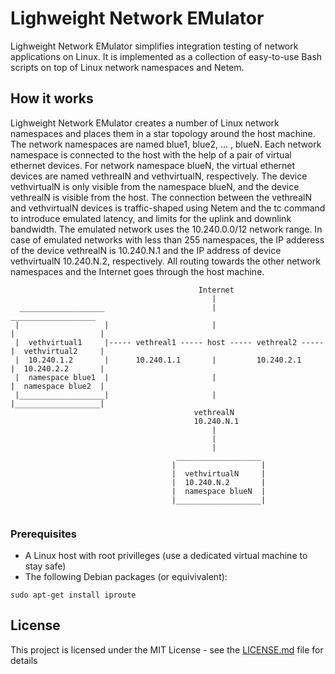 # Lighweight Network EMulator

Lighweight Network EMulator simplifies integration testing of network applications on Linux. It is implemented as a collection of easy-to-use 
Bash scripts on top of Linux network namespaces and Netem.

## How it works 
Lighweight Network EMulator creates a number of Linux network namespaces and places them in a star topology around the host machine. 
The network namespaces are named blue1, blue2, ... , blueN. Each network namespace is connected to the host with the help of a pair of virtual ethernet devices. For network namespace blueN, the virtual ethernet devices are named vethrealN and vethvirtualN, respectively. The device vethvirtualN is only visible
from the namespace blueN, and the device vethrealN is visible from the host. The connection between the vethrealN and vethvirtualN devices is traffic-shaped using Netem and the tc command to introduce emulated latency, and limits for the uplink and downlink bandwidth. The emulated network uses the 10.240.0.0/12 network range. In case of emulated  networks with less than 255 namespaces, the IP adderess of the device vethrealN is 10.240.N.1 and the IP address of device vethvirtualN 10.240.N.2, respectively. All routing towards the other network namespaces and the Internet goes through the host machine.






```
                                          Internet 
                                             |                                       
  ___________________                        |                         ___________________
 |                   |                       |                        |                   |
 |  vethvirtual1     |----- vethreal1 ----- host ----- vethreal2 -----|  vethvirtual2     |  
 |  10.240.1.2       |      10.240.1.1       |         10.240.2.1     |  10.240.2.2       |
 |  namespace blue1  |                       |                        |  namespace blue2  |
 |___________________|                       |                        |___________________|   
                                         vethrealN
										 10.240.N.1  
                                             |
                                             |  
                                             |
                                     ___________________ 
                                    |                   |
                                    |  vethvirtualN     |
                                    |  10.240.N.2       |
                                    |  namespace blueN  | 
                                    |___________________|   


```

### Prerequisites

* A Linux host with root privilleges (use a dedicated virtual machine to stay safe)
* The following Debian packages (or equivivalent):

```
sudo apt-get install iproute
```

## License

This project is licensed under the MIT License - see the [LICENSE.md](LICENSE.md) file for details


